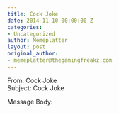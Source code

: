 ```yaml
---
title: Cock Joke
date: 2014-11-10 00:00:00 Z
categories:
- Uncategorized
author: Memeplatter
layout: post
original_author:
- memeplatter@thegamingfreakz.com
---
```


From: Cock Joke  
Subject: Cock Joke

Message Body:
